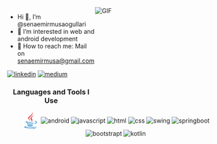 <img align="right" alt="GIF" src="https://media.tenor.com/S59bPkT0pqcAAAAC/programming.gif" width="300" height="220" />

- Hi 👋, I’m @senaemirmusaogullari
- 👀 I’m interested in web and android development
- 📧 How to reach me: Mail on senaemirmusa@gmail.com
  
[![linkedin](https://img.shields.io/badge/Linkedin-000000?style=for-the-badge&logo=Linkedin&logoColor=blue)](https://www.linkedin.com/in/sena-emirmusaoğulları-b43358184/)
[![medium](https://img.shields.io/badge/Medium-000000?style=for-the-badge&logo=Medium&logoColor=red)](https://medium.com/@senaemirmusa)

<h3 align="center">Languages and Tools I Use</h3>

<p align="center">
  <img align="center" src="https://raw.githubusercontent.com/devicons/devicon/master/icons/java/java-original.svg" alt="java" width="40" height="40"/>
  <img align="center" src="https://developer.android.com/images/logos/android.svg" alt="android" width="40" height="40"/>
   <img align="center" src="https://logos-world.net/wp-content/uploads/2023/02/JavaScript-Logo.png" alt="javascript" width="40" height="40"/>
   <img align="center" src="![image](https://github.com/senaemirmusaogullari/senaemirmusaogullari/assets/125875987/82b419d2-68ac-4f6b-af78-b793b93e3cc7)
" alt="html" width="40" height="40"/>
   <img align="center" src="https://en.wikipedia.org/wiki/CSS#/media/File:CSS3_logo_and_wordmark.svg" alt="css" width="40" height="40"/>
   <img align="center" src="https://developer.android.com/images/logos/android.svg" alt="swing" width="40" height="40"/>
   <img align="center" src="https://developer.android.com/images/logos/android.svg" alt="springboot" width="40" height="40"/>
  <img align="center" src="https://developer.android.com/images/logos/android.svg" alt="bootstrapt" width="40" height="40"/>
  <img align="center" src="https://www.vectorlogo.zone/logos/kotlinlang/kotlinlang-icon.svg" alt="kotlin" width="40" height="40"/>
</p>





<!---
senaemirmusaogullari/senaemirmusaogullari is a ✨ special ✨ repository because its `README.md` (this file) appears on your GitHub profile.
You can click the Preview link to take a look at your changes.
--->
